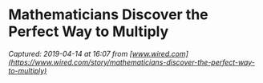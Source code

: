# Mathematicians Discover the Perfect Way to Multiply

_Captured: 2019-04-14 at 16:07 from [www.wired.com](https://www.wired.com/story/mathematicians-discover-the-perfect-way-to-multiply)_


